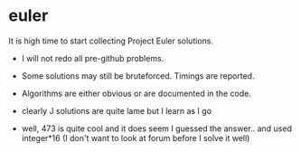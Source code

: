 # euler

It is high time to start collecting Project Euler solutions. 

* I will not redo all pre-github problems.

* Some solutions may still be bruteforced. Timings are reported.  

* Algorithms are either obvious or are documented in the code. 

* clearly J solutions are quite lame but I learn as I go 

* well, 473 is quite cool and it does seem I guessed the answer.. and used integer*16
  (I don't want to look at forum before I solve it well)
